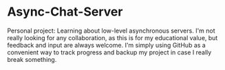 # Async-Chat-Server
Personal project: Learning about low-level asynchronous servers.
I'm not really looking for any collaboration, as this is for my educational value, but feedback and input are always welcome.
I'm simply using GitHub as a convenient way to track progress and backup my project in case I really break something.
